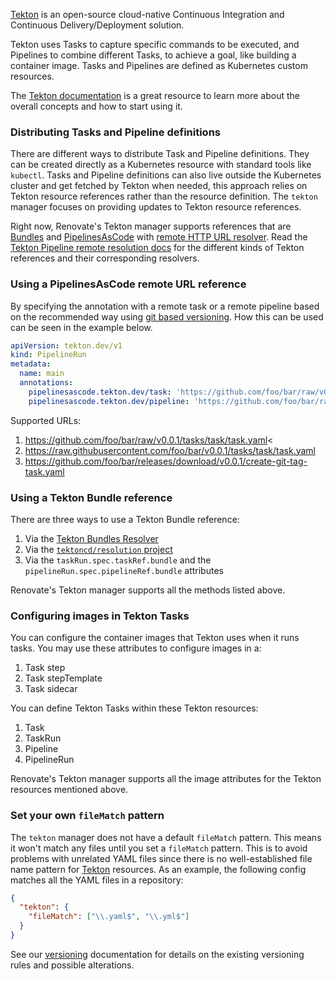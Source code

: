 [Tekton](https://tekton.dev/) is an open-source cloud-native Continuous Integration and Continuous Delivery/Deployment solution.

Tekton uses Tasks to capture specific commands to be executed, and Pipelines to combine different Tasks, to achieve a goal, like building a container image.
Tasks and Pipelines are defined as Kubernetes custom resources.

The [Tekton documentation](https://tekton.dev/docs/) is a great resource to learn more about the overall concepts and how to start using it.

### Distributing Tasks and Pipeline definitions

There are different ways to distribute Task and Pipeline definitions.
They can be created directly as a Kubernetes resource with standard tools like `kubectl`.
Tasks and Pipeline definitions can also live outside the Kubernetes cluster and get fetched by Tekton when needed, this approach relies on Tekton resource references rather than the resource definition.
The `tekton` manager focuses on providing updates to Tekton resource references.

Right now, Renovate's Tekton manager supports references that are [Bundles](https://tekton.dev/docs/pipelines/tekton-bundle-contracts/) and [PipelinesAsCode](https://pipelinesascode.com) with [remote HTTP URL resolver](https://pipelinesascode.com/docs/guide/resolver/#remote-http-url).
Read the [Tekton Pipeline remote resolution docs](https://tekton.dev/docs/pipelines/resolution/) for the different kinds of Tekton references and their corresponding resolvers.

### Using a PipelinesAsCode remote URL reference

By specifying the annotation with a remote task or a remote pipeline based on the recommended way using [git based versioning](https://github.com/tektoncd/community/blob/main/teps/0115-tekton-catalog-git-based-versioning.md).
How this can be used can be seen in the example below.

```yaml title="How an annotation could look like in an pipeline-run.yaml"
apiVersion: tekton.dev/v1
kind: PipelineRun
metadata:
  name: main
  annotations:
    pipelinesascode.tekton.dev/task: 'https://github.com/foo/bar/raw/v0.0.1/task/my-task/my-task.yaml'
    pipelinesascode.tekton.dev/pipeline: 'https://github.com/foo/bar/raw/v0.0.1/pipeline/my-pipeline/my-pipeline.yaml'
```

Supported URLs:

1. <https://github.com/foo/bar/raw/v0.0.1/tasks/task/task.yaml><
2. <https://raw.githubusercontent.com/foo/bar/v0.0.1/tasks/task/task.yaml>
3. <https://github.com/foo/bar/releases/download/v0.0.1/create-git-tag-task.yaml>

### Using a Tekton Bundle reference

There are three ways to use a Tekton Bundle reference:

1. Via the [Tekton Bundles Resolver](https://tekton.dev/docs/pipelines/bundle-resolver/)
1. Via the [`tektoncd/resolution` project](https://github.com/tektoncd/resolution)
1. Via the `taskRun.spec.taskRef.bundle` and the `pipelineRun.spec.pipelineRef.bundle` attributes

Renovate's Tekton manager supports all the methods listed above.

### Configuring images in Tekton Tasks

You can configure the container images that Tekton uses when it runs tasks.
You may use these attributes to configure images in a:

1. Task step
1. Task stepTemplate
1. Task sidecar

You can define Tekton Tasks within these Tekton resources:

1. Task
1. TaskRun
1. Pipeline
1. PipelineRun

Renovate's Tekton manager supports all the image attributes for the Tekton resources mentioned above.

### Set your own `fileMatch` pattern

The `tekton` manager does not have a default `fileMatch` pattern.
This means it won't match any files until you set a `fileMatch` pattern.
This is to avoid problems with unrelated YAML files since there is no well-established file name pattern for [Tekton](https://tekton.dev/) resources.
As an example, the following config matches all the YAML files in a repository:

```json
{
  "tekton": {
    "fileMatch": ["\\.yaml$", "\\.yml$"]
  }
}
```

See our [versioning](../../versioning/index.md) documentation for details on the existing versioning rules and possible alterations.

